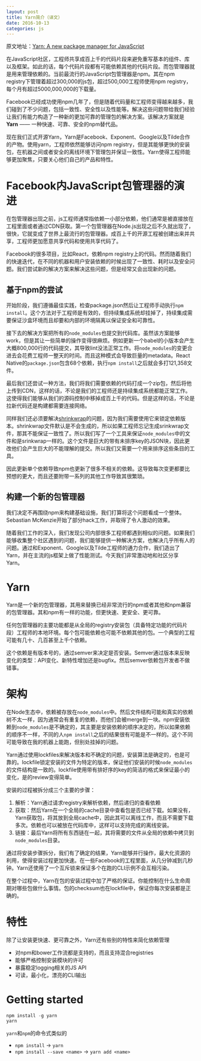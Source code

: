 ```yaml
---
layout: post
title: Yarn简介（译文）
date: 2016-10-13
categories: js
---
```


原文地址：[Yarn: A new package manager for JavaScript](https://code.facebook.com/posts/1840075619545360/yarn-a-new-package-manager-for-javascript/)

在JavaScript社区，工程师共享成百上千的代码片段来避免重写基本的组件、库以及框架。如此的话，每个代码片段都有可能依赖其他的代码片段。而包管理器就是用来管理依赖的。当前最流行的JavaScript包管理器是npm。其在npm registry下管理着超过300,000的js包，超过500,000工程师使用npm registry，每个月有超过5000,000,000的下载量。

Facebook已经成功使用npm几年了，但是随着代码量和工程师变得越来越多，我们碰到了不少问题，包括一致性、安全性以及性能等。解决这些问题带给我们经验让我们有能力构造了一种新的更加可靠的管理包的解决方案。该解决方案就是**Yarn** —— 一种快速、可靠、安全的npm替代品。

现在我们正式开源Yarn，Yarn是Facebook、Exponent、Google以及Tilde合作的产物。使用yarn，工程师依然能够访问npm registry，但是其能够更快的安装包，在机器之间或者安全的离线环境下管理包并保证一致性。Yarn使得工程师能够更加聚焦，只要关心他们自己的产品和特性。

# Facebook内JavaScript包管理器的演进

在包管理器出现之前，js工程师通常指依赖一小部分依赖，他们通常是被直接放在工程里面或者通过CDN获取。第一个包管理器在Node.js出现之后不久就出现了，很快，它就变成了世界上最流行的包管理器。成百上千的开源工程被创建出来并共享，工程师更加愿意共享代码和使用共享代码了。

Facebook的很多项目，比如React，依赖npm registry上的代码。然而随着我们的快速迭代，在不同的机器和用户安装依赖的时候出现了一致性、耗时以及安全问题。我们尝试新的解决方案来解决这些问题，但是经常又会出现新的问题。

## 基于npm的尝试

开始阶段，我们遵循最佳实践，检查package.json然后让工程师手动执行`npm install`。这个方法对于工程师是有效的，但持续集成系统却挂掉了，持续集成需要保证沙盒环境而且却要和内部的环境隔离以保证安全和可靠性。

接下去的解决方案把所有的`node_modules`也提交到代码库。虽然该方案能够work，但是其让一些简单的操作变得很麻烦。例如更新一个babel的小版本会产生大概800,000行的代码提交，其导致lint没法正常工作。将`node_modules`的变更合进去会花费工程师一整天的时间。而且这种模式会导致巨量的metadata。React Native的`package.json`包含68个依赖，执行`npm install`之后就会多打121,358文件。

最后我们还尝试一种方法，我们将我们需要依赖的代码打成一个zip包，然后将他上传到CDN，这样的话，不论是我们的工程师还是持续集成系统都能正常工作。这使得我们能够从我们的源码控制中移掉成百上千的代码。但是这样的话，不论是拉新代码还是构建都需要连接网络。

同样我们还必须要解决[shrinkwrap](https://docs.npmjs.com/cli/shrinkwrap)的问题，因为我们需要使用它来锁定依赖版本。shrinkwrap文件默认是不会生成的，所以如果工程师忘记生成srinkwrap文件，那其不能保证一致性了。所以我们写了一个工具来保证`node_modules`中的文件和是srinkwrap一样的。这个文件是巨大的带有未排序key的JSON块，因此更改他们会产生巨大的不能理解的提交。所以我们又需要一个用来排序这些条目的工具。

因此更新单个依赖导致npm也更新了很多不相关的依赖。这导致每次变更都要比预想的更大，而且还要附带一系列的其他工作导致其很繁琐。

## 构建一个新的包管理器

我们决定不再围绕npm来构建基础设施，我们打算将这个问题看成一个整体。Sebastian McKenzie开始了部分hack工作，并取得了令人激动的效果。

随着我们工作的深入，我们发现公司内部很多工程师都遇到相似的问题。如果我们能够收集整个社区遇到的问题，我们能够提供一种解决方案，也解决几乎所有人的问题。通过和Exponent、Google以及Tilde工程师的通力合作，我们造出了Yarn，并在主流的js框架上做了性能测试。今天我们非常激动地和社区分享Yarn。

# Yarn

Yarn是一个新的包管理器，其用来替换已经非常流行的npm或者其他和npm兼容的包管理器。其和npm有一样的功能，但更快速、更安全、更可靠。

任何包管理器的主要功能都是从全局的registry安装包（具备特定功能的代码片段）工程师的本地环境。每个包可能依赖也可能不依赖其他的包。一个典型的工程可能有几十、几百甚至上千个依赖。

这个依赖是有版本号的，通过semver来决定是否安装。Semver通过版本来反映变化的类型：API变化、新特性增加还是bugfix。然后semver依赖包开发者不做错事。

# 架构

在Node生态中，依赖被存放在`node_modules`中。然后文件结构可能和真实的依赖树不太一样，因为通常会有重复的依赖，而他们会被merge到一块。npm安装依赖到`node_modules`是不确定的，其主要是安装依赖的顺序决定的，所以如果依赖的顺序不一样，不同的人`npm install`之后的结果很有可能是不一样的。这个不同可能导致在我的机器上能跑，但别处挂掉的问题。

Yarn通过使用lockfiles来解决版本和不确定的问题，安装算法是确定的，也是可靠的。lockfile锁定安装的文件为特定的版本，保证他们安装的时候`node_modules`的文件结构是一致的。lockfile使用带有排好序的key的简洁的格式来保证最小的变化，是的review变得简单。

安装的过程被拆分成三个主要的步骤：

1. 解析：Yarn通过请求registry来解析依赖，然后递归的查看依赖
2. 获取：然后Yarn在一个全局的cache目录中查看包是否已经下载。如果没有，Yarn获取包，将其放到全局cache中，因此其可以离线工作，而且不需要下载多次。依赖也可以被放在代码库中，这样可以支持完成的离线安装。
3. 链接：最后Yarn将所有东西链在一起，其将需要的文件从全局的依赖中拷贝到`node_modules`目录。

通过将安装步骤拆分，我们有了确定的结果，Yarn能够并行操作，最大化资源的利用，使得安装过程更加快速。在一些Facebook的工程里面，从几分钟减到几秒钟。Yarn还使用了一个互斥锁来保证多个在跑的CLI示例不会互相污染。

在整个过程中，Yarn在包的安装过程中加了严格的保证。你能控制在什么生命周期对哪些包做什么事情。包的checksum也在lockfile中，保证你每次安装都是正确的。

# 特性

除了让安装更快速、更可靠之外，Yarn还有些别的特性来简化依赖管理

+ 对npm和bower工作流都是支持的，而且支持混合registries
+ 能够严格控制安装模块的许可
+ 暴露稳定logging相关的JS API
+ 可读，最小化，漂亮的CLI输出

# Getting started

```js
npm install -g yarn
yarn
```

`yarn`和`npm`的命令式类似的

+ `npm install` -> `yarn`
+ `npm install --save <name>` -> `yarn add <name>`


